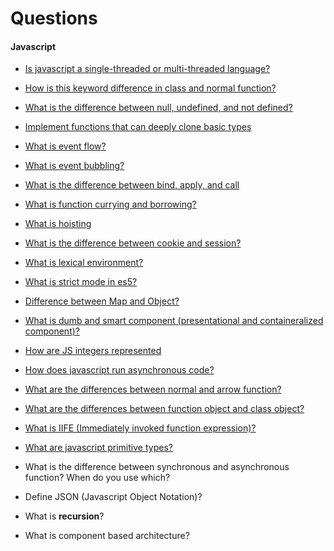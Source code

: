 # Questions

#### Javascript

- [Is javascript a single-threaded or multi-threaded language?](https://github.com/wnyao/learning-notes/blob/master/javascript/nodejs/event-loop.md)
- [How is this keyword difference in class and normal function?](https://github.com/wnyao/learning-notes/blob/master/javascript/javascript/this.md)
- [What is the difference between null, undefined, and not defined?](https://github.com/wnyao/learning-notes/blob/master/javascript/javascript/null-undefined-notdefined.md)
- [Implement functions that can deeply clone basic types](https://github.com/wnyao/learning-notes/blob/master/javascript/javascript/how-to/clone.md)
- [What is event flow?](https://github.com/wnyao/learning-notes/blob/master/javascript/javascript/event-flow.md)
- [What is event bubbling?](https://github.com/wnyao/learning-notes/blob/master/javascript/javascript/event-flow.md)
- [What is the difference between bind, apply, and call](https://github.com/wnyao/learning-notes/blob/master/javascript/javascript/apply-vs-call-vs-bind.md)
- [What is function currying and borrowing?](https://github.com/wnyao/learning-notes/blob/master/javascript/javascript/apply-vs-call-vs-bind.md)
- [What is hoisting](https://github.com/wnyao/learning-notes/blob/master/javascript/javascript/hoisting.md)
- [What is the difference between cookie and session?](https://github.com/wnyao/learning-notes/blob/master/javascript/javascript/storage.md)
- [What is lexical environment?](https://github.com/wnyao/learning-notes/blob/master/javascript/javascript/lexical-environment.md)
- [What is strict mode in es5?](https://github.com/wnyao/learning-notes/blob/master/javascript/javascript/strict-mode.md)
- [Difference between Map and Object?](https://github.com/wnyao/learning-notes/blob/master/javascript/javascript/map-object.md)
- [What is dumb and smart component (presentational and containeralized component)?](https://medium.com/@thejasonfile/dumb-components-and-smart-components-e7b33a698d43)
- [How are JS integers represented](https://github.com/wnyao/learning-notes/blob/master/javascript/floating-point-representation.md)
- [How does javascript run asynchronous code?](https://github.com/wnyao/learning-notes/blob/master/javascript/nodejs/event-loop.md)
- [What are the differences between normal and arrow function?](https://github.com/wnyao/learning-notes/blob/master/javascript/javascript/this.md)
- [What are the differences between function object and class object?](https://github.com/wnyao/learning-notes/blob/master/javascript/javascript/function-class.md)
- [What is IIFE (Immediately invoked function expression)?](https://github.com/wnyao/learning-notes/blob/master/javascript/javascript/IIFE.md)
- [What are javascript primitive types?](https://github.com/wnyao/learning-notes/blob/master/javascript/javascript/primitive-types.md)

- What is the difference between synchronous and asynchronous function? When do you use which?
- Define JSON (Javascript Object Notation)?
- What is **recursion**?
- What is component based architecture?
